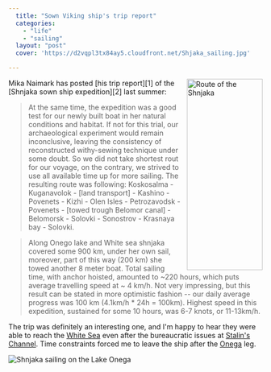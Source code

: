 ```yaml
---
  title: "Sown Viking ship's trip report"
  categories: 
    - "life"
    - "sailing"
  layout: "post"
  cover: 'https://d2vqpl3tx84ay5.cloudfront.net/Shjaka_sailing.jpg'

---
```

<img src="https://d2vqpl3tx84ay5.cloudfront.net/shnjaka-route.jpg" border="0" height="380" width="150" alt="Route of the Shnjaka" style="float: right; margin-left: 10px;" />
Mika Naimark has posted [his trip report][1] of the [Shnjaka sown ship expedition][2] last summer:

> At the same time, the expedition was a good test for our newly built boat in her natural conditions and habitat. If not for this trial, our archaeological experiment would remain inconclusive, leaving the consistency of reconstructed withy-sewing technique under some doubt. So we did not take shortest rout for our voyage, on the contrary, we strived to use all available time up for more sailing. The resulting route was following: Koskosalma - Kuganavolok - [land transport] - Kashino - Povenets - Kizhi - Olen Isles - Petrozavodsk - Povenets - [towed trough Belomor canal] - Belomorsk - Solovki - Sonostrov - Krasnaya bay - Solovki.

> Along Onego lake and White sea shnjaka covered some 900 km, under her own sail, moreover, part of this way (200 km) she towed another 8 meter boat. Total sailing time, with anchor hoisted, amounted to ~220 hours, which puts average travelling speed at ~ 4 km/h. Not very impressing, but this result can be stated in more optimistic fashion -- our daily average progress was 100 km (4.1km/h * 24h = 100km). Highest speed in this expedition, sustained for some 10 hours, was 6-7 knots, or 11-13km/h. 

The trip was definitely an interesting one, and I'm happy to hear they were able to reach the [White Sea][3] even after the bureaucratic issues at [Stalin's Channel][4].
Time constraints forced me to leave the ship after the [Onega][5] leg.

![Shnjaka sailing on the Lake Onega](https://d2vqpl3tx84ay5.cloudfront.net/Shjaka_sailing.jpg)

[1]: http://www.sewboat.narod.ru/shnjaka/esolovki.htm
[2]: http://bergie.iki.fi/midcom-permalink-8a379b874a5dd7f095e57846fcd86424
[3]: http://en.wikipedia.org/wiki/White_Sea
[4]: http://en.wikipedia.org/wiki/White_Sea-Baltic_Canal
[5]: http://en.wikipedia.org/wiki/Lake_Onega
